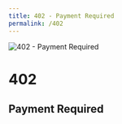 ```yaml
---
title: 402 - Payment Required
permalink: /402
---
```

<div>
    <img src="http://i.imgur.com/Z2IgKOL.jpg" alt="402 - Payment Required" />
    <h1>402</h1>
    <h2>Payment Required</h2>
</div>
